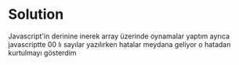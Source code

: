 # Solution
Javascript'in derinine inerek array üzerinde oynamalar yaptım ayrıca javascriptte 00 lı sayılar yazılırken hatalar meydana geliyor o hatadan kurtulmayı gösterdim
